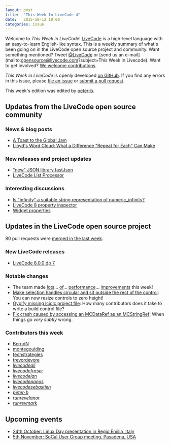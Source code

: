```yaml
---
layout: post
title:  "This Week In LiveCode 4"
date:   2015-10-12 10:00
categories: issue
---
```


Welcome to *This Week in LiveCode*!  [LiveCode](https://livecode.com/) is a high-level language with an easy-to-learn English-like syntax.  This is a weekly summary of what's been going on in the LiveCode open source project and community.  Want something mentioned?  Tweet [@LiveCode](https://twitter.com/LiveCode) or [send us an e-mail](mailto:opensource@livecode.com?subject=This Week in Livecode).  Want to get involved?  [We welcome contributions](https://github.com/livecode/livecode).

*This Week in LiveCode* is openly developed [on GitHub](https://github.com/livecode/this-week-in-livecode).  If you find any errors in this issue, please [file an issue](https://github.com/livecode/this-week-in-livecode/issues) or [submit a pull request](https://github.com/livecode/this-week-in-livecode/pulls).

This week's edition was edited by [peter-b](https://github.com/peter-b).

## Updates from the LiveCode open source community

### News & blog posts

* [A Toast to the Global Jam](https://livecode.com/a-toast-to-the-global-jam/)
* [Lloyd's Word Cloud: What a Difference "Repeat for Each" Can Make](http://learninglivecode.blogspot.co.uk/2015/10/lloyds-word-cloud-what-difference.html)

### New releases and project updates

* ["new" JSON library fastJson](http://forums.livecode.com/viewtopic.php?f=8&t=25479&p=132435)
* [LiveCode List Processor](http://lists.runrev.com/pipermail/use-livecode/2015-October/219677.html)

### Interesting discussions

* [Is "infinity" a suitable string representation of numeric_infinity?](http://quality.runrev.com/show_bug.cgi?id=16163)
* [LiveCode 8 property inspector](http://lists.runrev.com/pipermail/use-livecode/2015-October/219468.html)
* [Widget properties](http://lists.runrev.com/pipermail/use-livecode/2015-October/219652.html)

## Updates in the LiveCode open source project

80 pull requests were [merged in the last week](https://github.com/search?l=&o=asc&s=created&type=Issues&utf8=%E2%9C%93&q=org%3Alivecode+is%3Apublic+is%3Apr+is%3Amerged+merged%3A2015-10-05..2015-10-11).

### New LiveCode releases

* [LiveCode 8.0.0 dp 7](http://downloads.livecode.com/livecode/#8_0_0)

### Notable changes

* The team made [lots](https://github.com/livecode/livecode/pull/2974)… [of](https://github.com/livecode/livecode/pull/3001)… [performance](https://github.com/livecode/livecode/pull/2991)… [improvements](https://github.com/livecode/livecode/pull/2989) this week!
* [Make selection handles circular and sit outside the rect of the control](https://github.com/livecode/livecode/pull/3027): You can now resize controls to zero height!
* [Gypify missing lcidlc project file](https://github.com/livecode/livecode/pull/3017): How many contributors does it take to write a build control file?
* [Fix crash caused by accessing an MCDataRef as an MCStringRef](https://github.com/livecode/livecode/pull/3013): When things go *very subtly* wrong.

### Contributors this week

* [BerndN](https://github.com/BerndN)
* [montegoulding](https://github.com/montegoulding)
* [techstrategies](https://github.com/techstrategies)
* [trevordevore](https://github.com/trevordevore)
* *[livecodeali](https://github.com/livecodeali)*
* *[livecodefraser](https://github.com/livecodefraser)*
* *[livecodeian](https://github.com/livecodeian)*
* *[livecodepanos](https://github.com/livecodepanos)*
* *[livecodesebastien](https://github.com/livecodesebastien)*
* *[peter-b](https://github.com/peter-b)*
* *[runrevelanor](https://github.com/runrevelanor)*
* *[runrevmark](https://github.com/runrevmark)*

## Upcoming events

* [24th October: Linux Day presentation in Regio Emilia, Italy](http://forums.livecode.com/viewtopic.php?t=25393)
* [5th November: SoCal User Group meeting, Pasadena, USA](http://forums.livecode.com/viewtopic.php?f=50&t=25476)
